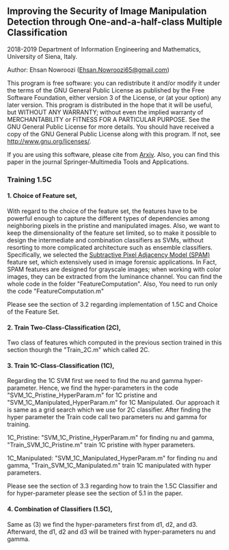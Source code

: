## Improving the Security of Image Manipulation Detection through One-and-a-half-class Multiple Classification

2018-2019 Department of Information Engineering and Mathematics, University of Siena, Italy.

Author:  Ehsan Nowroozi (Ehsan.Nowroozi65@gmail.com)

This program is free software: you can redistribute it and/or modify it under the terms of the GNU General Public License as published by the Free Software Foundation, either version 3 of the License, or (at your option) any later version. This program is distributed in the hope that it will be useful, but WITHOUT ANY WARRANTY; without even the implied warranty of MERCHANTABILITY or FITNESS FOR A PARTICULAR PURPOSE.  See the GNU General Public License for more details. You should have received a copy of the GNU General Public License along with this program. If not, see <http://www.gnu.org/licenses/>.

If you are using this software, please cite from [Arxiv](https://dblp.uni-trier.de/rec/bibtex/journals/corr/abs-1902-08446). Also, you can find this paper in the journal Springer-Multimedia Tools and Applications.

### Training 1.5C

#### 1. Choice of Feature set,
   
   With regard to the choice of the feature set, the features have to be powerful enough to capture the different types of 
dependencies among neighboring pixels in the pristine and manipulated images. Also, we want to keep the dimensionality of
the feature set limited, so to make it possible to design the intermediate and combination classifiers as SVMs, without resorting to more complicated architecture such as ensemble classifiers. Specifically, we selected the [Subtractive Pixel Adjacency Model (SPAM)](http://dde.binghamton.edu/download/feature_extractors/download/spam686.m) feature set, which extensively used in image forensic applications. In Fact, SPAM features are designed for grayscale images; when working with color images, they can be extracted from the luminance channel. You can find the whole code in the folder "FeatureComputation". Also, You need to run only the code "FeatureComputation.m"

Please see the section of 3.2 regarding implementation of 1.5C and Choice of the Feature Set.

#### 2. Train Two-Class-Classification (2C),

Two class of features which computed in the previous section trained in this section thourgh the "Train_2C.m" which called 2C.

#### 3. Train 1C-Class-Classification (1C),

Regarding the 1C SVM first we need to find the nu and gamma hyper-parameter. Hence, we find the hyper-parameters in the code "SVM_1C_Pristine_HyperParam.m" for 1C pristine and "SVM_1C_Manipulated_HyperParam.m" for 1C Manipulated. Our approach it is same as a grid search which we use for 2C classifier. After finding the hyper parameter the Train code call two parameters nu
and gamma for training.

1C_Pristine: "SVM_1C_Pristine_HyperParam.m" for finding nu and gamma, "Train_SVM_1C_Pristine.m" train 1C pristine with hyper parameters.
   
1C_Manipulated: "SVM_1C_Manipulated_HyperParam.m" for finding nu and gamma, "Train_SVM_1C_Manipulated.m" train 1C manipulated with hyper parameters.

Please see the section of 3.3 regarding how to train the 1.5C Classifier and for hyper-parameter please see the section of 5.1 in the paper.

#### 4. Combination of Classifiers (1.5C),

Same as (3) we find the hyper-parameters first from d1, d2, and d3. Afterward, the d1, d2 and d3 will be trained with hyper-parameters nu and gamma.


